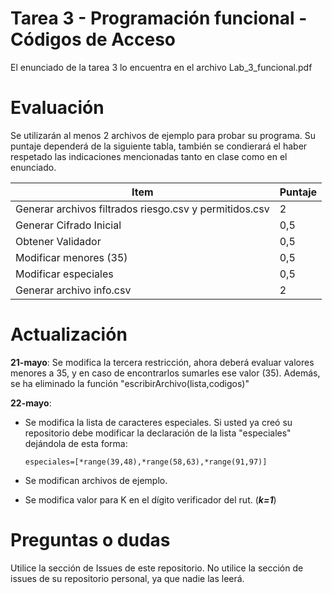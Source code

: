 
# Tarea 3 - Programación funcional - Códigos de Acceso

El enunciado de la tarea 3 lo encuentra en el archivo Lab_3_funcional.pdf

# Evaluación
Se utilizarán al menos 2 archivos de ejemplo para probar su programa.
Su puntaje dependerá de la siguiente tabla, también se condierará el haber respetado las indicaciones mencionadas tanto en clase como en el enunciado.

| Item | Puntaje  |
|--|--|
| Generar archivos filtrados riesgo.csv y permitidos.csv | 2|
|Generar Cifrado Inicial | 0,5|
|Obtener Validador | 0,5
|Modificar menores (35) | 0,5
|Modificar especiales | 0,5
| Generar archivo info.csv | 2

# Actualización

**21-mayo**: Se modifica la tercera restricción, ahora deberá evaluar valores menores a 35, y en caso de encontrarlos sumarles ese valor (35). Además, se ha eliminado la función "escribirArchivo(lista,codigos)"

**22-mayo**: 

 - Se modifica la lista de caracteres especiales. Si usted ya creó su repositorio debe modificar la declaración de la lista "especiales" dejándola de esta forma:

	`especiales=[*range(39,48),*range(58,63),*range(91,97)]`
- Se modifican archivos de ejemplo.
- Se modifica valor para K en el dígito verificador del rut. (***k=1***)


# Preguntas o dudas

Utilice la sección de Issues de este repositorio. No utilice la sección de issues de su repositorio personal, ya que nadie las leerá.

